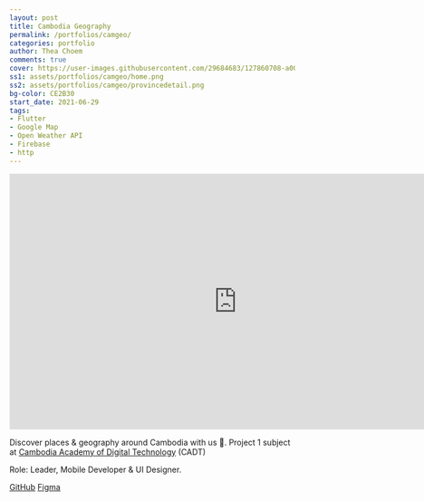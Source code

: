 ```yaml
---
layout: post
title: Cambodia Geography
permalink: /portfolios/camgeo/
categories: portfolio
author: Thea Choem
comments: true
cover: https://user-images.githubusercontent.com/29684683/127860708-a0047a41-5add-469c-a6c3-853dbd22e8e8.png
ss1: assets/portfolios/camgeo/home.png
ss2: assets/portfolios/camgeo/provincedetail.png
bg-color: CE2B30
start_date: 2021-06-29
tags:
- Flutter
- Google Map
- Open Weather API
- Firebase
- http
---
```

<iframe class="mb2" style="border: 1px solid rgba(0, 0, 0, 0.1);" width="800" height="450" src="https://www.figma.com/embed?embed_host=share&url=https%3A%2F%2Fwww.figma.com%2Ffile%2FrENtVilaZAqW6wLOfuPZH9%2FCambodia-Geography" allowfullscreen></iframe>

Discover places & geography around Cambodia with us 📝. Project 1 subject at [Cambodia Academy of Digital Technology](https://www.cadt.edu.kh) (CADT)

Role: Leader, Mobile Developer & UI Designer.

<a class="primary-button" href="https://github.com/CSG6Project1/cambodia_geography_mobile">GitHub</a>
<a class="primary-button" href="https://www.figma.com/file/rENtVilaZAqW6wLOfuPZH9/Cambodia-Geography">Figma</a>